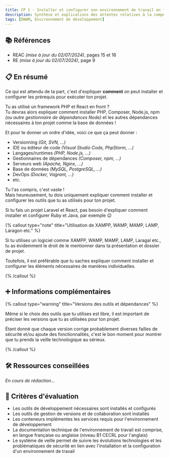```yaml
---
title: CP 1 - Installer et configurer son environnement de travail en fonction du projet web ou web mobile
description: Synthèse et explications des attentes relatives à la compétence professionnelle 1 du titre professionnel Développeur Web et Web Mobile (DWWM-01280m04).
tags: [DWWM, Environnement de développement]
---
```


## 📚 Références

- REAC _(mise à jour du 02/07/2024)_, pages 15 et 16
- RE _(mise à jour du 02/07/2024)_, page 9

## 📋 En résumé

Ce qui est attendu de ta part, c'est d'expliquer **comment** on peut installer et configurer les prérequis pour exécuter ton projet.

Tu as utilisé un framework PHP et React en front ?  
Tu devras alors expliquer comment installer PHP, Composer, Node.js, npm _(ou autre gestionnaire de dépendances Node)_ et les autres dépendances nécessaires à ton projet comme la base de données !

Et pour te donner un ordre d'idée, voici ce que ça peut donner :

- Versionning _(Git, SVN, ...)_
- IDE ou éditeur de code _(Visual Studio Code, PhpStorm, ...)_
- Langages/runtimes _(PHP, Node.js, ...)_
- Gestionnaires de dépendances _(Composer, npm, ...)_
- Serveurs web _(Apache, Nginx, ...)_
- Base de données _(MySQL, PostgreSQL, ...)_
- DevOps _(Docker, Vagrant, ...)_
- etc.

Tu l'as compris, c'est vaste !  
Mais heureusement, tu dois uniquement expliquer comment installer et configurer les outils que tu as utilisés pour ton projet.

Si tu fais un projet Laravel et React, pas besoin d'expliquer comment installer et configurer Ruby et Java, par exemple 😉

{% callout type="note" title="Utilisation de XAMPP, WAMP, MAMP, LAMP, Laragon etc." %}

Si tu utilises un logiciel comme XAMPP, WAMP, MAMP, LAMP, Laragal etc., tu as évidemment le droit de le mentionner dans ta présentation et dossier de projet.

Toutefois, il est préférable que tu saches expliquer comment installer et configurer les éléments nécessaires de manières individuelles.

{% /callout %}

## ➕ Informations complémentaires

{% callout type="warning" title="Versions des outils et dépendances" %}

Même si le choix des outils que tu utilises est libre, il est important de préciser les versions que tu as utilisées pour ton projet.

Étant donné que chaque version corrige probablement diverses failles de sécurité et/ou ajoute des fonctionnalités, c'est le bon moment pour montrer que tu prends la veille technologique au sérieux.

{% /callout %}

## 🛠️ Ressources conseillées

_En cours de rédaction..._

## 🎯 Critères d'évaluation

- Les outils de développement nécessaires sont installés et configurés
- Les outils de gestion de versions et de collaboration sont installés
- Les conteneurs implémentes les services requis pour l'environnement de développement
- La documentation technique de l'environnement de travail est comprise, en langue française ou anglaise (niveau B1 CECRL pour l'anglais)
- Le système de veille permet de suivre les évolutions technologies et les problématiques de sécurité en lien avec l'installation et la configuration d'un environnement de travail
